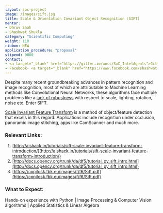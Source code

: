 ```yaml
---
layout: soc-project
image: /images/sift.jpg
title: Scale & Orientation Invariant Object Recognition (SIFT)
mentor:
- Dhruv Shah 
- Shashwat Shukla
category: "Scientific Computing"
weight: 110
ribbon: NEW
application_procedure: "proposal"
stipend: 9000
contact:
- <a target="_blank" href="https://gitter.im/wncc/SoC_IntelAgents">Gitter</a>
- Facebook- <a target="_blank" href="https://www.facebook.com/shashwat.shukla.5203">Shashwat Shukla</a>, <a target="_blank" href="https://www.facebook.com/dhruv.ilesh">Dhruv Shah</a>
---
```


Despite many recent groundbreaking advances in pattern recognition and image recognition, most of which are attributable to Machine Learning methods like Convolutional Neural Networks, these algorithms face multiple problems like a [lack of robustness](https://arxiv.org/abs/1412.1897) with respect to scale, lighting, rotation, noise etc. Enter SIFT.

<!--break-->

[Scale Invariant Feature Transform](https://www.wikiwand.com/en/Scale-invariant_feature_transform) is a method of object/feature detection that excels in this regard. Applications include recognition under occlusion, panoramic image stitching, apps like CamScanner and much more.

### Relevant Links:
1. [http://aishack.in/tutorials/sift-scale-invariant-feature-transform-introduction/](http://aishack.in/tutorials/sift-scale-invariant-feature-transform-introduction/)
2. [http://docs.opencv.org/trunk/da/df5/tutorial_py_sift_intro.html](http://docs.opencv.org/trunk/da/df5/tutorial_py_sift_intro.html)
3. [https://copilosk.fbk.eu/images/f/f6/Sift.pdf](https://copilosk.fbk.eu/images/f/f6/Sift.pdf)

### What to Expect:
Hands-on experience with Python | Image Processing & Computer Vision algorithms | Applied Statistics & Linear Algebra